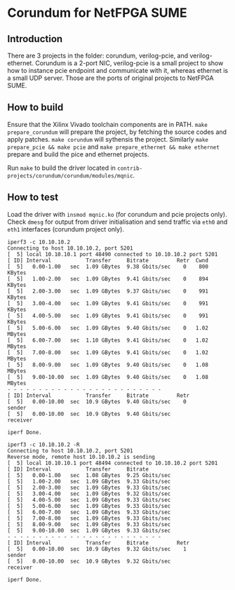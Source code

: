 # Corundum for NetFPGA SUME

## Introduction

There are 3 projects in the folder: corundum, verilog-pcie, and verilog-ethernet.
Corundum is a 2-port NIC, verilog-pcie is a small project to show how to instance
pcie endpoint and communicate with it, whereas ethernet is a small UDP server.
Those are the ports of original projects to NetFPGA SUME.

## How to build

Ensure that the Xilinx Vivado toolchain components are in PATH.
`make prepare_corundum` will prepare the project, by fetching the
source codes and apply patches. `make corundum` will sythensis the project.
Similarly `make prepare_pcie && make pcie` and `make prepare_ethernet && make
ethernet` prepare and build the pice and ethernet projects.

Run `make` to build the driver located in `contrib-projects/corundum/corundum/modules/mqnic`.

## How to test

Load the driver with `insmod mqnic.ko` (for corundum and pcie projects only).
Check `dmesg` for output from driver initialisation and send traffic via `eth0`
and `eth1` interfaces (corundum project only).

```
iperf3 -c 10.10.10.2
Connecting to host 10.10.10.2, port 5201
[  5] local 10.10.10.1 port 48490 connected to 10.10.10.2 port 5201
[ ID] Interval           Transfer     Bitrate         Retr  Cwnd
[  5]   0.00-1.00   sec  1.09 GBytes  9.38 Gbits/sec    0    800 KBytes       
[  5]   1.00-2.00   sec  1.09 GBytes  9.41 Gbits/sec    0    894 KBytes       
[  5]   2.00-3.00   sec  1.09 GBytes  9.37 Gbits/sec    0    991 KBytes       
[  5]   3.00-4.00   sec  1.09 GBytes  9.41 Gbits/sec    0    991 KBytes       
[  5]   4.00-5.00   sec  1.09 GBytes  9.41 Gbits/sec    0    991 KBytes       
[  5]   5.00-6.00   sec  1.09 GBytes  9.40 Gbits/sec    0   1.02 MBytes       
[  5]   6.00-7.00   sec  1.10 GBytes  9.41 Gbits/sec    0   1.02 MBytes       
[  5]   7.00-8.00   sec  1.09 GBytes  9.41 Gbits/sec    0   1.02 MBytes       
[  5]   8.00-9.00   sec  1.09 GBytes  9.40 Gbits/sec    0   1.08 MBytes       
[  5]   9.00-10.00  sec  1.09 GBytes  9.40 Gbits/sec    0   1.08 MBytes       
- - - - - - - - - - - - - - - - - - - - - - - - -
[ ID] Interval           Transfer     Bitrate         Retr
[  5]   0.00-10.00  sec  10.9 GBytes  9.40 Gbits/sec    0             sender
[  5]   0.00-10.00  sec  10.9 GBytes  9.40 Gbits/sec                  receiver

iperf Done.

iperf3 -c 10.10.10.2 -R
Connecting to host 10.10.10.2, port 5201
Reverse mode, remote host 10.10.10.2 is sending
[  5] local 10.10.10.1 port 48494 connected to 10.10.10.2 port 5201
[ ID] Interval           Transfer     Bitrate
[  5]   0.00-1.00   sec  1.08 GBytes  9.25 Gbits/sec                  
[  5]   1.00-2.00   sec  1.09 GBytes  9.33 Gbits/sec                  
[  5]   2.00-3.00   sec  1.09 GBytes  9.33 Gbits/sec                  
[  5]   3.00-4.00   sec  1.09 GBytes  9.32 Gbits/sec                  
[  5]   4.00-5.00   sec  1.09 GBytes  9.33 Gbits/sec                  
[  5]   5.00-6.00   sec  1.09 GBytes  9.33 Gbits/sec                  
[  5]   6.00-7.00   sec  1.09 GBytes  9.33 Gbits/sec                  
[  5]   7.00-8.00   sec  1.09 GBytes  9.33 Gbits/sec                  
[  5]   8.00-9.00   sec  1.09 GBytes  9.33 Gbits/sec                  
[  5]   9.00-10.00  sec  1.09 GBytes  9.33 Gbits/sec                  
- - - - - - - - - - - - - - - - - - - - - - - - -
[ ID] Interval           Transfer     Bitrate         Retr
[  5]   0.00-10.00  sec  10.9 GBytes  9.32 Gbits/sec    1             sender
[  5]   0.00-10.00  sec  10.9 GBytes  9.32 Gbits/sec                  receiver

iperf Done.
```
